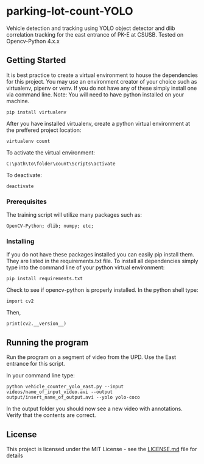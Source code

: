 # parking-lot-count-YOLO

Vehicle detection and tracking using YOLO object detector and dlib correlation tracking for the east entrance of PK-E at CSUSB.
Tested on Opencv-Python 4.x.x

## Getting Started

It is best practice to create a virtual environment to house the dependencies for this project. You may use an environment creator of your choice such as virtualenv, pipenv or venv. If you do not have any of these simply install one via command line. Note: You will need to have python installed on your machine.

```
pip install virtualenv
```
After you have installed virtualenv, create a python virtual environment at the preffered project location:

```
virtualenv count
```
To activate the virtual environment:

```
C:\path\to\folder\count\Scripts\activate
```
To deactivate:

```
deactivate
```

### Prerequisites

The training script will utilize many packages such as: 

```
OpenCV-Python; dlib; numpy; etc;
```

### Installing
If you do not have these packages installed you can easily pip install them. They are listed in the requirements.txt file. To install all dependencies simply type into the command line of your python virtual environment:

```
pip install requirements.txt
```

Check to see if opencv-python is properly installed. In the python shell type:

```
import cv2
```

Then,
```
print(cv2.__version__)
```

## Running the program

Run the program on a segment of video from the UPD. Use the East entrance for this script.

In your command line type:

```
python vehicle_counter_yolo_east.py --input videos/name_of_input_video.avi --output output/insert_name_of_output.avi --yolo yolo-coco
```

In the output folder you should now see a new video with annotations. Verify that the contents are correct.

## License

This project is licensed under the MIT License - see the [LICENSE.md](LICENSE.md) file for details
